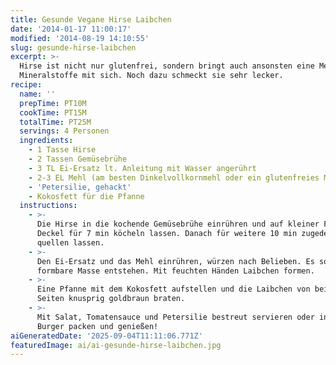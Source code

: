 ```yaml
---
title: Gesunde Vegane Hirse Laibchen
date: '2014-01-17 11:00:17'
modified: '2014-08-19 14:10:55'
slug: gesunde-hirse-laibchen
excerpt: >-
  Hirse ist nicht nur glutenfrei, sondern bringt auch ansonsten eine Menge
  Mineralstoffe mit sich. Noch dazu schmeckt sie sehr lecker.
recipe:
  name: ''
  prepTime: PT10M
  cookTime: PT15M
  totalTime: PT25M
  servings: 4 Personen
  ingredients:
    - 1 Tasse Hirse
    - 2 Tassen Gemüsebrühe
    - 3 TL Ei-Ersatz lt. Anleitung mit Wasser angerührt
    - 2-3 EL Mehl (am besten Dinkelvollkornmehl oder ein glutenfreies Mehl)
    - 'Petersilie, gehackt'
    - Kokosfett für die Pfanne
  instructions:
    - >-
      Die Hirse in die kochende Gemüsebrühe einrühren und auf kleiner Flamme mit
      Deckel für 7 min köcheln lassen. Danach für weitere 10 min zugedeckt
      quellen lassen.
    - >-
      Den Ei-Ersatz und das Mehl einrühren, würzen nach Belieben. Es soll eine
      formbare Masse entstehen. Mit feuchten Händen Laibchen formen.
    - >-
      Eine Pfanne mit dem Kokosfett aufstellen und die Laibchen von beiden
      Seiten knusprig goldbraun braten.
    - >-
      Mit Salat, Tomatensauce und Petersilie bestreut servieren oder in einen
      Burger packen und genießen!
aiGeneratedDate: '2025-09-04T11:11:06.771Z'
featuredImage: ai/ai-gesunde-hirse-laibchen.jpg
---
```


[<!-- Image removed (no copyright): Hirselaibchen.jpg -->](https://www.veganblatt.com/i/Hirselaibchen.jpg)
